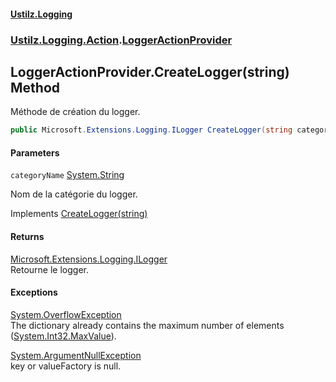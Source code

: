 #### [Ustilz.Logging](index.md 'index')
### [Ustilz.Logging.Action](Ustilz.Logging.Action.md 'Ustilz.Logging.Action').[LoggerActionProvider](Ustilz.Logging.Action.LoggerActionProvider.md 'Ustilz.Logging.Action.LoggerActionProvider')

## LoggerActionProvider.CreateLogger(string) Method

Méthode de création du logger.

```csharp
public Microsoft.Extensions.Logging.ILogger CreateLogger(string categoryName);
```
#### Parameters

<a name='Ustilz.Logging.Action.LoggerActionProvider.CreateLogger(string).categoryName'></a>

`categoryName` [System.String](https://docs.microsoft.com/en-us/dotnet/api/System.String 'System.String')

Nom de la catégorie du logger.

Implements [CreateLogger(string)](https://docs.microsoft.com/en-us/dotnet/api/Microsoft.Extensions.Logging.ILoggerProvider.CreateLogger#Microsoft_Extensions_Logging_ILoggerProvider_CreateLogger_System_String_ 'Microsoft.Extensions.Logging.ILoggerProvider.CreateLogger(System.String)')

#### Returns
[Microsoft.Extensions.Logging.ILogger](https://docs.microsoft.com/en-us/dotnet/api/Microsoft.Extensions.Logging.ILogger 'Microsoft.Extensions.Logging.ILogger')  
Retourne le logger.

#### Exceptions

[System.OverflowException](https://docs.microsoft.com/en-us/dotnet/api/System.OverflowException 'System.OverflowException')  
The dictionary already contains the maximum number of elements ([System.Int32.MaxValue](https://docs.microsoft.com/en-us/dotnet/api/System.Int32.MaxValue 'System.Int32.MaxValue')).

[System.ArgumentNullException](https://docs.microsoft.com/en-us/dotnet/api/System.ArgumentNullException 'System.ArgumentNullException')  
key or valueFactory is null.